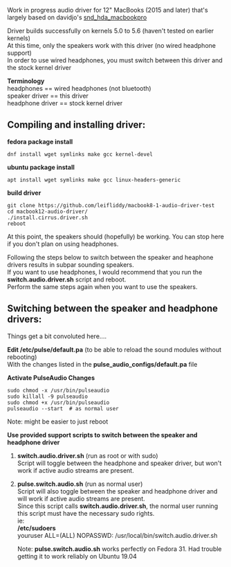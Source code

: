 Work in progress audio driver for 12" MacBooks (2015 and later) that's largely based on davidjo's [snd_hda_macbookpro](https://github.com/davidjo/snd_hda_macbookpro)  

Driver builds successfully on kernels 5.0 to 5.6 (haven't tested on earlier kernels)  
At this time, only the speakers work with this driver (no wired headphone support)  
In order to use wired headphones, you must switch between this driver and the stock kernel driver  

**Terminology**   
headphones == wired headphones (not bluetooth)  
speaker driver == this driver   
headphone driver == stock kernel driver  


Compiling and installing driver:
-------------

**fedora package install**
```
dnf install wget symlinks make gcc kernel-devel
```
**ubuntu package install**  
```
apt install wget symlinks make gcc linux-headers-generic
```
**build driver**  
```
git clone https://github.com/leifliddy/macbook8-1-audio-driver-test 
cd macbook12-audio-driver/
./install.cirrus.driver.sh
reboot
```

At this point, the speakers should (hopefully) be working. You can stop here if you don't plan on using headphones.

Following the steps below to switch between the speaker and heaphone drivers results in subpar sounding speakers.  
If you want to use headphones, I would recommend that you run the **switch.audio.driver.sh** script and reboot.  
Perform the same steps again when you want to use the speakers.  


Switching between the speaker and headphone drivers:
-----------
Things get a bit convoluted here....


**Edit /etc/pulse/default.pa**  (to be able to reload the sound modules without rebooting)  
   With the changes listed in the **pulse_audio_configs/default.pa** file

**Activate PulseAudio Changes**  
```
sudo chmod -x /usr/bin/pulseaudio
sudo killall -9 pulseaudio
sudo chmod +x /usr/bin/pulseaudio
pulseaudio --start  # as normal user
```
Note: might be easier to just reboot  


**Use provided support scripts to switch between the speaker and headphone driver**  
1. **switch.audio.driver.sh** (run as root or with sudo)  
   Script will toggle between the headphone and speaker driver, but won't work if active audio streams are present.  


2. **pulse.switch.audio.sh** (run as normal user)  
   Script will also toggle between the speaker and headphone driver and will work if active audio streams are present.   
   Since this script calls **switch.audio.driver.sh**, the normal user running this script must have the necessary sudo rights.  
   ie:  
   **/etc/sudoers**   
   youruser ALL=(ALL) NOPASSWD: /usr/local/bin/switch.audio.driver.sh 

   Note: **pulse.switch.audio.sh** works perfectly on Fedora 31. Had trouble getting it to work reliably on Ubuntu 19.04  
